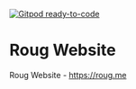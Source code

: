 [![Gitpod ready-to-code](https://img.shields.io/badge/Gitpod-ready--to--code-blue?logo=gitpod)](https://gitpod.io/#https://github.com/drunkbad/roug-website)

# Roug Website

Roug Website - https://roug.me
